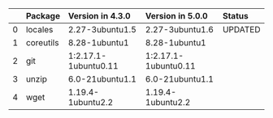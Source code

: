 <!-- markdown-link-check-disable -->

|    | Package   | Version in 4.3.0     | Version in 5.0.0     | Status   |
|---:|:----------|:---------------------|:---------------------|:---------|
|  0 | locales   | 2.27-3ubuntu1.5      | 2.27-3ubuntu1.6      | UPDATED  |
|  1 | coreutils | 8.28-1ubuntu1        | 8.28-1ubuntu1        |          |
|  2 | git       | 1:2.17.1-1ubuntu0.11 | 1:2.17.1-1ubuntu0.11 |          |
|  3 | unzip     | 6.0-21ubuntu1.1      | 6.0-21ubuntu1.1      |          |
|  4 | wget      | 1.19.4-1ubuntu2.2    | 1.19.4-1ubuntu2.2    |          |